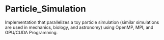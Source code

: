 # Particle_Simulation
Implementation that parallelizes a toy particle simulation (similar simulations are used in mechanics, biology, and astronomy) using OpenMP, MPI, and GPU/CUDA Programming. 
